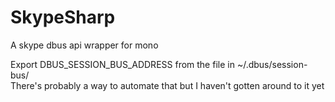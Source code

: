 SkypeSharp
==========

A skype dbus api wrapper for mono

Export DBUS_SESSION_BUS_ADDRESS from the file in ~/.dbus/session-bus/  
There's probably a way to automate that but I haven't gotten around to it yet
